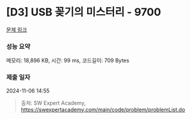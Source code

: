 # [D3] USB 꽂기의 미스터리 - 9700 

[문제 링크](https://swexpertacademy.com/main/code/problem/problemDetail.do?contestProbId=AXDNEA3aaU0DFAVX) 

### 성능 요약

메모리: 18,896 KB, 시간: 99 ms, 코드길이: 709 Bytes

### 제출 일자

2024-11-06 14:55



> 출처: SW Expert Academy, https://swexpertacademy.com/main/code/problem/problemList.do